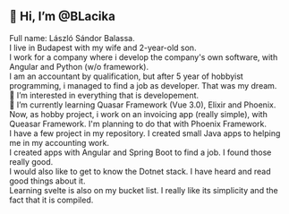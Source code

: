 ## 👋 Hi, I’m @BLacika  
Full name: László Sándor Balassa.  
I live in Budapest with my wife and 2-year-old son.  
I work for a company where i develop the company's own software, with Angular and Python (w/o framework).  
I am an accountant by qualification, but after 5 year of hobbyist programming, i managed to find a job as developer. That was my dream.  
👀 I’m interested in everything that is developement.  
🌱 I’m currently learning Quasar Framework (Vue 3.0), Elixir and Phoenix.  
Now, as hobby project, i work on an invoicing app (really simple), with Queasar Framework. I'm planning to do that with Phoenix Framework.  
I have a few project in my repository. I created small Java apps to helping me in my accounting work.  
I created apps with Angular and Spring Boot to find a job. I found those really good.  
I would also like to get to know the Dotnet stack. I have heard and read good things about it.  
Learning svelte is also on my bucket list. I really like its simplicity and the fact that it is compiled.



<!---
BLacika/BLacika is a ✨ special ✨ repository because its `README.md` (this file) appears on your GitHub profile.
You can click the Preview link to take a look at your changes.
--->
